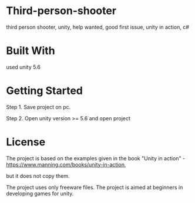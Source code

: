 # Third-person-shooter
third person shooter, unity, help wanted, good first issue, unity in action, c#

# Built With
used unity 5.6

# Getting Started
Step 1. Save project on pc.

Step 2. Open unity version >= 5.6 and open project

# License
The project is based on the examples given in the book "Unity in action" - https://www.manning.com/books/unity-in-action, 

but it does not copy them.

The project uses only freeware files.
The project is aimed at beginners in developing games for unity.


